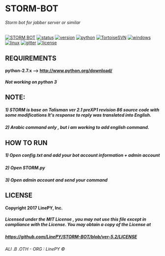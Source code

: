 # STORM-BOT
###### Storm bot for jabber server or similar

[![STORM BOT](https://img.shields.io/badge/build-passing-brightgreen.svg)]()
[![status](https://img.shields.io/pypi/status/Django.svg)]()
[![version](https://img.shields.io/badge/version-5.2.4%20(332)-green.svg)]()
[![python](https://img.shields.io/badge/python-2.7-blue.svg)](http://www.python.org/download/)
[![TortoiseSVN](https://img.shields.io/badge/TortoiseSVN-1.6.7-yellowgreen.svg)](http://www.open.collab.net/downloads/subversion/)
[![windows](https://img.shields.io/badge/windows-tested-brightgreen.svg)]()
[![linux](https://img.shields.io/badge/linux-Not%20tested-lightgrey.svg)]()
[![gitter](https://badges.gitter.im/STORM_BOT/Lobby.svg)](https://gitter.im/STORM_BOT/Lobby?utm_source=share-link&utm_medium=link&utm_campaign=share-link)
[![license](https://img.shields.io/npm/l/express.svg)](https://github.com/LinePY/STORM-BOT/blob/ver-5.2/LICENSE)

## REQUIREMENTS
#### python-2.7.x --> http://www.python.org/download/
#####  Not working on python 3

## NOTE: 
##### 1) STORM is base on Talisman ver 2.1 preXP1 revision 86 source code with some modifications It's response to reply was translated into English.
##### 2) Arabic command only , but i am working to add english command.

## HOW TO RUN 
##### 1) Open config.txt and add your bot account information + admin account

##### 2) Open STORM.py

##### 3) Open admin account and send your command 

## LICENSE

#### Copyright 2017 LinePY, Inc.

##### Licensed under the MIT License , you may not use this file except in compliance with the License. You may obtain a copy of the License at 

##### https://github.com/LinePY/STORM-BOT/blob/ver-5.2/LICENSE

###### ALI .B .OTH - ORG : LinePY ©
